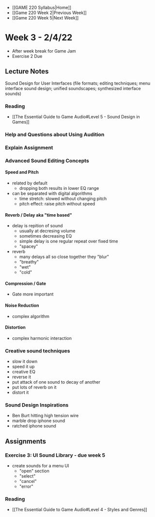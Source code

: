 - [[GAME 220 Syllabus|Home]]
- [[Game 220 Week 2|Previous Week]]
- [[Game 220 Week 5|Next Week]]

# Week 3 - 2/4/22
- After week break for Game Jam
- Exercise 2 Due

## Lecture Notes
Sound Design for User Interfaces (file formats; editing techniques; menu interface sound design; unified soundscapes; synthesized interface sounds) 

### Reading 
- [[The Essential Guide to Game Audio#Level 5 - Sound Design in Games]]

### Help and Questions about Using Audition

### Explain Assignment

### Advanced Sound Editing Concepts
#### Speed and Pitch
- related by default
	- dropping both results in lower EQ range
- can be separated with digital algorithms
	- time stretch: slowed without changing pitch
	- pitch effect: raise pitch without speed

#### Reverb / Delay aka "time based"
- delay is repition of sound
	- usually at decresing volume
	- sometimes decreasing EQ
	- simple delay is one regular repeat over fixed time
	- "spacey" 
- reverb
	- many delays all so close together they "blur"
	- "breathy"
	- "wet"
	- "cold"

#### Compression / Gate
- Gate more important

#### Noise Reduction
- complex algorithm

#### Distortion
- complex harmonic interaction

### Creative sound techniques
- slow it down
- speed it up
- creative EQ
- reverse it
- put attack of one sound to decay of another
- put lots of reverb on it
- distort it

### Sound Design Inspirations
- Ben Burt hitting high tension wire
- marble drop iphone sound
- ratched iphone sound

## Assignments
### Exercise 3: UI Sound Library  - due week 5
- create sounds for a menu UI
  - "open" section
  - "select"
  - "cancel"
  - "error"
### Reading
- [[The Essential Guide to Game Audio#Level 4 - Styles and Genres]]